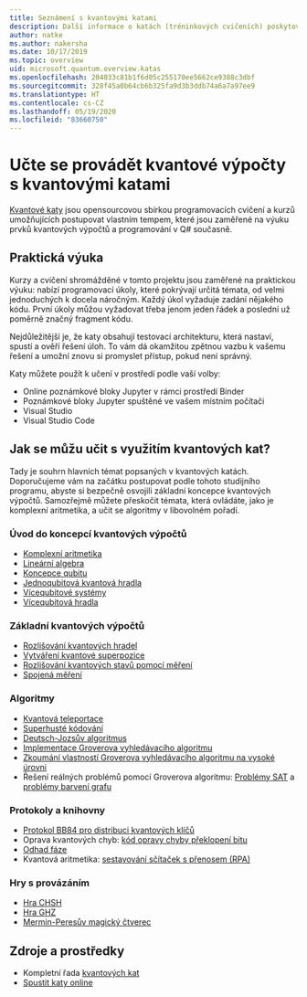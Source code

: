 ```yaml
---
title: Seznámení s kvantovými katami
description: Další informace o katách (tréninkových cvičeních) poskytovaných se sadou Microsoft Quantum Development Kit (QDK)
author: natke
ms.author: nakersha
ms.date: 10/17/2019
ms.topic: overview
uid: microsoft.quantum.overview.katas
ms.openlocfilehash: 204033c81b1f6d05c255170ee5662ce9388c3dbf
ms.sourcegitcommit: 328f45a0b64cb6b325fa9d3b3ddb74a6a7a97ee9
ms.translationtype: HT
ms.contentlocale: cs-CZ
ms.lasthandoff: 05/19/2020
ms.locfileid: "83660750"
---
```

# <a name="learn-quantum-computing-with-the-quantum-katas"></a>Učte se provádět kvantové výpočty s kvantovými katami

[Kvantové katy](https://github.com/Microsoft/QuantumKatas/) jsou opensourcovou sbírkou programovacích cvičení a kurzů umožňujících postupovat vlastním tempem, které jsou zaměřené na výuku prvků kvantových výpočtů a programování v Q# současně.

## <a name="learning-by-doing"></a>Praktická výuka

Kurzy a cvičení shromážděné v tomto projektu jsou zaměřené na praktickou výuku: nabízí programovací úkoly, které pokrývají určitá témata, od velmi jednoduchých k docela náročným. Každý úkol vyžaduje zadání nějakého kódu. První úkoly můžou vyžadovat třeba jenom jeden řádek a poslední už poměrně značný fragment kódu.

Nejdůležitější je, že katy obsahují testovací architekturu, která nastaví, spustí a ověří řešení úloh. To vám dá okamžitou zpětnou vazbu k vašemu řešení a umožní znovu si promyslet přístup, pokud není správný.

Katy můžete použít k učení v prostředí podle vaší volby:

* Online poznámkové bloky Jupyter v rámci prostředí Binder
* Poznámkové bloky Jupyter spuštěné ve vašem místním počítači
* Visual Studio
* Visual Studio Code

## <a name="what-can-i-learn-with-the-quantum-katas"></a>Jak se můžu učit s využitím kvantových kat?

Tady je souhrn hlavních témat popsaných v kvantových katách. Doporučujeme vám na začátku postupovat podle tohoto studijního programu, abyste si bezpečně osvojili základní koncepce kvantových výpočtů. Samozřejmě můžete přeskočit témata, která ovládáte, jako je komplexní aritmetika, a učit se algoritmy v libovolném pořadí.

### <a name="introduction-to-quantum-computing-concepts"></a>Úvod do koncepcí kvantových výpočtů

* [Komplexní aritmetika](https://github.com/microsoft/QuantumKatas/tree/master/tutorials/ComplexArithmetic)
* [Lineární algebra](https://github.com/microsoft/QuantumKatas/tree/master/tutorials/LinearAlgebra)
* [Koncepce qubitu](https://github.com/microsoft/QuantumKatas/tree/master/tutorials/Qubit)
* [Jednoqubitová kvantová hradla](https://github.com/microsoft/QuantumKatas/tree/master/tutorials/SingleQubitGates)
* [Vícequbitové systémy](https://github.com/microsoft/QuantumKatas/tree/master/tutorials/MultiQubitSystems)
* [Vícequbitová hradla](https://github.com/microsoft/QuantumKatas/tree/master/tutorials/MultiQubitGates)

### <a name="quantum-computing-fundamentals"></a>Základní kvantových výpočtů

* [Rozlišování kvantových hradel](https://github.com/microsoft/QuantumKatas/tree/master/BasicGates)
* [Vytváření kvantové superpozice](https://github.com/microsoft/QuantumKatas/tree/master/Superposition)
* [Rozlišování kvantových stavů pomocí měření](https://github.com/microsoft/QuantumKatas/tree/master/Measurements)
* [Spojená měření](https://github.com/microsoft/QuantumKatas/tree/master/JointMeasurements)

### <a name="algorithms"></a>Algoritmy

* [Kvantová teleportace](https://github.com/microsoft/QuantumKatas/tree/master/Teleportation)
* [Superhusté kódování](https://github.com/microsoft/QuantumKatas/tree/master/SuperdenseCoding)
* [Deutsch-Jozsův algoritmus](https://github.com/microsoft/QuantumKatas/tree/master/tutorials/ExploringDeutschJozsaAlgorithm)
* [Implementace Groverova vyhledávacího algoritmu](https://github.com/microsoft/QuantumKatas/tree/master/GroversAlgorithm)
* [Zkoumání vlastností Groverova vyhledávacího algoritmu na vysoké úrovni](https://github.com/microsoft/QuantumKatas/tree/master/tutorials/ExploringGroversAlgorithm)
* Řešení reálných problémů pomocí Groverova algoritmu: [Problémy SAT](https://github.com/microsoft/QuantumKatas/tree/master/SolveSATWithGrover) a [problémy barvení grafu](https://github.com/microsoft/QuantumKatas/tree/master/GraphColoring)

### <a name="protocols-and-libraries"></a>Protokoly a knihovny

* [Protokol BB84 pro distribuci kvantových klíčů](https://github.com/microsoft/QuantumKatas/tree/master/KeyDistribution_BB84)
* Oprava kvantových chyb: [kód opravy chyby překlopení bitu](https://github.com/microsoft/QuantumKatas/tree/master/QEC_BitFlipCode)
* [Odhad fáze](https://github.com/microsoft/QuantumKatas/blob/master/PhaseEstimation)
* Kvantová aritmetika: [sestavování sčítaček s přenosem (RPA)](https://github.com/microsoft/QuantumKatas/blob/master/RippleCarryAdder)

### <a name="entanglement-games"></a>Hry s provázáním

* [Hra CHSH](https://github.com/microsoft/QuantumKatas/tree/master/CHSHGame)
* [Hra GHZ](https://github.com/microsoft/QuantumKatas/tree/master/GHZGame)
* [Mermin-Peresův magický čtverec](https://github.com/microsoft/QuantumKatas/tree/master/MagicSquareGame)

## <a name="resources"></a>Zdroje a prostředky

* Kompletní řada [kvantových kat](https://github.com/microsoft/QuantumKatas)
* [Spustit katy online](https://aka.ms/try-quantum-katas)
